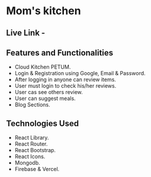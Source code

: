 # Mom's kitchen

## Live Link - 

## Features and Functionalities
- Cloud Kitchen PETUM.
- Login & Registration using Google, Email & Password.
- After logging in anyone can review items. 
- User must login to check his/her reviews.
- User cas see others review.
- User can suggest meals.
- Blog Sections.


## Technologies Used 
- React Library.
- React Router.
- React Bootstrap.
- React Icons.
- Mongodb.
- Firebase & Vercel.


